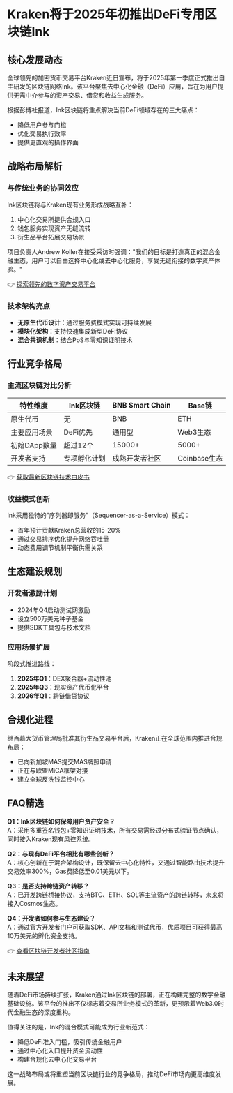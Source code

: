 # Kraken将于2025年初推出DeFi专用区块链Ink

## 核心发展动态

全球领先的加密货币交易平台Kraken近日宣布，将于2025年第一季度正式推出自主研发的区块链网络Ink。该平台聚焦去中心化金融（DeFi）应用，旨在为用户提供无需中介参与的资产交易、借贷和收益生成服务。

根据彭博社报道，Ink区块链将重点解决当前DeFi领域存在的三大痛点：
- 降低用户参与门槛
- 优化交易执行效率
- 提供更直观的操作界面

## 战略布局解析

### 与传统业务的协同效应
Ink区块链将与Kraken现有业务形成战略互补：
1. 中心化交易所提供合规入口
2. 钱包服务实现资产无缝流转
3. 衍生品平台拓展交易场景

项目负责人Andrew Koller在接受采访时强调："我们的目标是打造真正的混合金融生态，用户可以自由选择中心化或去中心化服务，享受无缝衔接的数字资产体验。"

👉 [探索领先的数字资产交易平台](https://bit.ly/okx_welcome)

### 技术架构亮点
- **无原生代币设计**：通过服务费模式实现可持续发展
- **模块化架构**：支持快速集成新型DeFi协议
- **混合共识机制**：结合PoS与零知识证明技术

## 行业竞争格局

### 主流区块链对比分析

| 特性维度       | Ink区块链       | BNB Smart Chain  | Base链        |
|----------------|----------------|------------------|---------------|
| 原生代币       | 无             | BNB              | ETH           |
| 主要应用场景   | DeFi优先       | 通用型           | Web3生态      |
| 初始DApp数量   | 超过12个       | 15000+           | 5000+         |
| 开发者支持     | 专项孵化计划   | 成熟开发者社区   | Coinbase生态  |

👉 [获取最新区块链技术白皮书](https://bit.ly/okx_welcome)

### 收益模式创新
Ink采用独特的"序列器即服务"（Sequencer-as-a-Service）模式：
- 首年预计贡献Kraken总营收的15-20%
- 通过交易排序优化提升网络吞吐量
- 动态费用调节机制平衡供需关系

## 生态建设规划

### 开发者激励计划
- 2024年Q4启动测试网激励
- 设立500万美元种子基金
- 提供SDK工具包与技术文档

### 应用场景扩展
阶段式推进路线：
1. **2025年Q1**：DEX聚合器+流动性池
2. **2025年Q3**：现实资产代币化平台
3. **2026年Q1**：跨链借贷协议

## 合规化进程

继百慕大货币管理局批准其衍生品交易平台后，Kraken正在全球范围内推进合规布局：
- 已向新加坡MAS提交MAS牌照申请
- 正在与欧盟MiCA框架对接
- 建立全球反洗钱监控中心

## FAQ精选

**Q1：Ink区块链如何保障用户资产安全？**  
A：采用多重签名钱包+零知识证明技术，所有交易需经过分布式验证节点确认，同时接入Kraken现有风控系统。

**Q2：与现有DeFi平台相比有哪些创新？**  
A：核心创新在于混合架构设计，既保留去中心化特性，又通过智能路由技术提升交易效率300%，Gas费降低至0.01美元以下。

**Q3：是否支持跨链资产转移？**  
A：已开发跨链桥接协议，支持BTC、ETH、SOL等主流资产的跨链转移，未来将接入Cosmos生态。

**Q4：开发者如何参与生态建设？**  
A：通过官方开发者门户可获取SDK、API文档和测试代币，优质项目可获得最高10万美元的孵化资金支持。

👉 [查看区块链开发者社区指南](https://bit.ly/okx_welcome)

## 未来展望

随着DeFi市场持续扩张，Kraken通过Ink区块链的部署，正在构建完整的数字金融基础设施。该平台的推出不仅标志着交易所业务模式的革新，更预示着Web3.0时代金融生态的深度重构。

值得关注的是，Ink的混合模式可能成为行业新范式：
- 降低DeFi准入门槛，吸引传统金融用户
- 通过中心化入口提升资金流动性
- 构建合规化去中心化交易平台

这一战略布局或将重塑当前区块链行业的竞争格局，推动DeFi市场向更高维度发展。